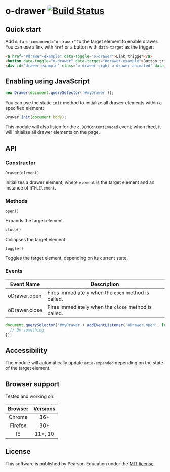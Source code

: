 # o-drawer [![Build Status](https://travis-ci.org/Pearson-Higher-Ed/o-drawer.svg?branch=master)](https://travis-ci.org/Pearson-Higher-Ed/o-drawer)

## Quick start

Add `data-o-component="o-drawer"` to the target element to enable drawer. You can use a link with `href` or a button with `data-target` as the trigger:

```html
<a href="#drawer-example" data-toggle="o-drawer">Link trigger</a>
<button data-toggle="o-drawer" data-target="#drawer-example">Button trigger</button>
<div id="drawer-example" class="o-drawer-right o-drawer-animated" data-o-component="o-drawer">Quisque in tortor finibus, dictum sem vel, convallis felis. Nunc ac mi in urna euismod eleifend in vitae augue. Suspendisse blandit feugiat vulputate. Praesent sit amet fringilla eros. Mauris nunc nisl, laoreet sit amet molestie vitae, sodales et diam.</div>
```

## Enabling using JavaScript

```js
new Drawer(document.querySelector('#myDrawer'));
```

You can use the static `init` method to initialize all drawer elements within a specified element:

```js
Drawer.init(document.body);
```

This module will also listen for the `o.DOMContentLoaded` event; when fired, it will initialize all drawer elements on the page.

## API

### Constructor

`Drawer(element)`

Initializes a drawer element, where `element` is the target element and an instance of `HTMLElement`.

### Methods

`open()`

Expands the target element.

`close()`

Collapses the target element.

`toggle()`

Toggles the target element, depending on its current state.

### Events

| Event Name               | Description                                         |
|--------------------------|-----------------------------------------------------|
| oDrawer.open             | Fires immediately when the `open` method is called. |
| oDrawer.close            | Fires immediately when the `close` method is called. |

```js
document.querySelector('#myDrawer').addEventListener('oDrawer.open', function (e) {
  // Do something
});
```

## Accessibility

The module will automatically update `aria-expanded` depending on the state of the target element.

## Browser support

Tested and working on:

|  Browser   | Versions                  |
|:----------:|:-------------------------:|
|   Chrome   |   36+                     |
|   Firefox  |   30+                     |
|   IE       |   11+, 10                 |

## License

This software is published by Pearson Education under the [MIT license](LICENSE).

